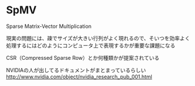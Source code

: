 # SpMV

Sparse Matrix-Vector Multiplication

現実の問題には、疎でサイズが大きい行列がよく現れるので、そいつを効率よく処理するにはどのようにコンピュータ上で表現するかが重要な課題になる

CSR（Compressed Sparse Row）とか何種類かが提案されている

NVIDIAの人が出してるドキュメントがまとまっているらしい
http://www.nvidia.com/object/nvidia_research_pub_001.html





